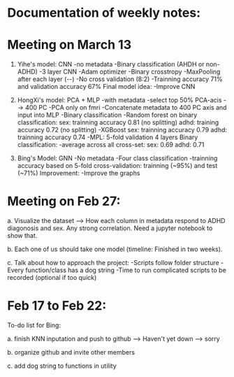 # Documentation of weekly notes: 
# Meeting on March 13 

1. Yihe's model: CNN
    -no metadata 
    -Binary classification (AHDH or non-ADHD) 
    -3 layer CNN 
    -Adam optimizer 
    -Binary crosstropy 
    -MaxPooling after each layer (--) 
    -No cross validation (8:2) 
    -Trainning accuracy 71% and validation accuracy 67% 
    Final model idea: 
    -Improve CNN 

2. HongXi's model: PCA + MLP 
    -with metadata 
    -select top 50% PCA-acis --> 400 PC
    -PCA only on fmri 
    -Concatenate metadata to 400 PC axis and input into MLP 
    -Binary classification 
    -Random forest on binary classification: 
        sex: trainning accuracy 0.81 (no splitting)
        adhd: training accuracy 0.72 (no splitting)
    -XGBoost 
        sex: trainning accuracy 0.79 
        adhd: trainning accuracy 0.74 
    -MPL: 5-fold validation 4 layers 
        Binary classification: 
            -average across all cross-set: 
                sex: 0.69 
                adhd: 0.71 

3. Bing's Model: GNN
    -No metadata
    -Four class classification 
    -trainning accuracy based on 5-fold cross-validation: trainning (~95%) and test (~71%) 
    Improvement: 
    -Improve the graphs 


# Meeting on Feb 27: 
a. Visualize the dataset --> How each column in metadata respond to ADHD diagonosis and sex. Any strong correlation. Need a jupyter notebook to show that. 

b. Each one of us should take one model (timeline: Finished in two weeks). 

c. Talk about how to approach the project: 
    -Scripts follow folder structure
    -Every function/class has a dog string 
    -Time to run complicated scripts to be recorded (optional if too quick)

# Feb 17 to Feb 22: 

To-do list for Bing: 

a. finish KNN inputation and push to github --> Haven't yet down --> sorry 

b. organize github and invite other members 

c. add dog string to functions in utility 